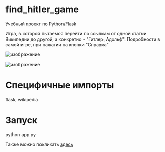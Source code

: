 # find_hitler_game
Учебный проект по Python/Flask

Игра, в которой пытаемся перейти по ссылкам от одной статьи Википедии до другой, а конкретно - "Гитлер, Адольф". Подробности в самой игре, при нажатии на кнопки "Справка"

![изображение](https://user-images.githubusercontent.com/61993625/138549676-7e6e33e3-a63b-4107-992b-7f9258297e18.png)

![изображение](https://user-images.githubusercontent.com/61993625/138549754-2f2761f0-ae41-4a05-96c5-be7d8a7a5909.png)

# Специфичные импорты
flask, wikipedia

# Запуск
python app.py


Также можно покликать [здесь](https://find-hitler-game.herokuapp.com/)
